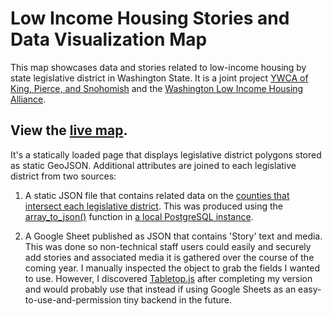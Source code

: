 # Low Income Housing Stories and Data Visualization Map

This map showcases data and stories related to low-income housing by state legislative district in Washington State. It is a joint project [YWCA of King, Pierce, and Snohomish](https://www.ywcaworks.org/) and the [Washington Low Income Housing Alliance](http://www.wliha.org). 

## View the [live map](http://www.firesteelwa.org/map/).

It's a statically loaded page that displays legislative district polygons stored as static GeoJSON. Additional attributes are joined to each legislative district from two sources:

1. A static JSON file that contains related data on the [counties that intersect each legislative district](https://www.census.gov/geo/maps-data/data/sld_state.html). This was produced using the [array_to_json()](https://www.postgresql.org/docs/9.6/static/functions-json.html) function in [a local PostgreSQL instance](http://postgresapp.com/). 

2. A Google Sheet published as JSON that contains 'Story' text and media. This was done so non-technical staff users could easily and securely add stories and associated media it is gathered over the course of the coming year. I manually inspected the object to grab the fields I wanted to use. However, I discovered [Tabletop.js](https://github.com/jsoma/tabletop) after completing my version and would probably use that instead if using Google Sheets as an easy-to-use-and-permission tiny backend in the future.





